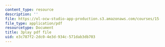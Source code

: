 ```yaml
---
content_type: resource
description: ''
file: https://ol-ocw-studio-app-production.s3.amazonaws.com/courses/15-390-new-enterprises-spring-2013/e3c787f22dc04e3d934c571dab3db703_NExvTgq5IM4.pdf
file_type: application/pdf
resourcetype: Document
title: 3play pdf file
uid: e3c787f2-2dc0-4e3d-934c-571dab3db703
---
```

